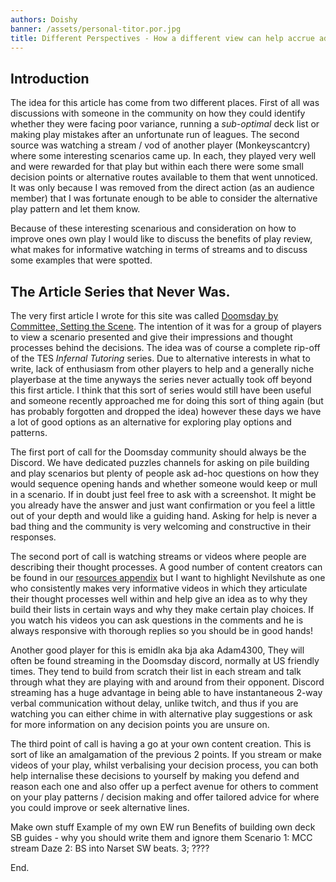 ```yaml
---
authors: Doishy
banner: /assets/personal-titor.por.jpg
title: Different Perspectives - How a different view can help accrue advantage
---
```


## Introduction

The idea for this article has come from two different places. First of all was
discussions with someone in the community on how they could identify whether
they were facing poor variance, running a *sub-optimal* deck list or making
play mistakes after an unfortunate run of leagues. The second source was
watching a stream / vod of another player (Monkeyscantcry) where some
interesting scenarios came up. In each, they played very well and were rewarded
for that play but within each there were some small decision points or 
alternative routes available to them that went unnoticed. It was only because I
was removed from the direct action (as an audience member) that I was fortunate
enough to be able to consider the alternative play pattern and let them know.

Because of these interesting scenarious and consideration on how to improve ones
own play I would like to discuss the benefits of play review, what makes for
informative watching in terms of streams and to discuss some examples that were
spotted.

## The Article Series that Never Was. 

The very first article I wrote for this site was called 
[Doomsday by Committee, Setting the Scene](/articles/2018/01/03/doomsday-by-committee/).
The intention of it was for a group of players to view a scenario
presented and give their impressions and thought processes behind the decisions. The
idea was of course a complete rip-off of the TES *Infernal Tutoring* series. Due
to alternative interests in what to write, lack of enthusiasm from other players to
help and a generally niche playerbase at the time anyways the series never actually
took off beyond this first article. I think that this sort of series would still
have been useful and someone recently approached me for doing this sort of thing
again (but has probably forgotten and dropped the idea) however these days we have
a lot of good options as an alternative for exploring play options and patterns. 

The first port of call for the Doomsday community should always be the Discord. 
We have dedicated puzzles channels for asking on pile building and play scenarios
but plenty of people ask ad-hoc questions on how they would sequence opening hands
and whether someone would keep or mull in a scenario. If in doubt just feel free to
ask with a screenshot. It might be you already have the answer and just want 
confirmation or you feel a little out of your depth and would like a guiding hand. 
Asking for help is never a bad thing and the community is very welcoming and
constructive in their responses. 

The second port of call is watching streams or videos where people are describing
their thought processes. A good number of content creators can be found in our
[resources appendix]() but I want to highlight Nevilshute as
one who consistently makes very informative videos in which they articulate 
their thought processes well within and help give an idea as to why they build 
their lists in certain ways and why they make certain play choices. If you watch
his videos you can ask questions in the comments and he is always responsive with
thorough replies so you should be in good hands!

Another good player for this is emidln aka bja aka Adam4300, They will often 
be found streaming in the Doomsday discord, normally at US friendly times. They 
tend to build from scratch their list in each stream and talk through what they
are playing with and around from their opponent. Discord streaming has a huge 
advantage in being able to have instantaneous 2-way verbal communication without
delay, unlike twitch, and thus if you are watching you can either chime in 
with alternative play suggestions or ask for more information on any decision
points you are unsure on. 

The third point of call is having a go at your own content creation. This is sort
of like an amalgamation of the previous 2 points. If you stream or make videos 
of your play, whilst verbalising your decision process, you can both help internalise
these decisions to yourself by making you defend and reason each one and also offer
up a perfect avenue for others to comment on your play patterns / decision making 
and offer tailored advice for where you could improve or seek alternative lines.

Make own stuff
Example of my own EW run
Benefits of building own deck
SB guides - why you should write them and ignore them
Scenario 1: MCC stream Daze
2: BS into Narset SW beats. 
3; ????

End.
